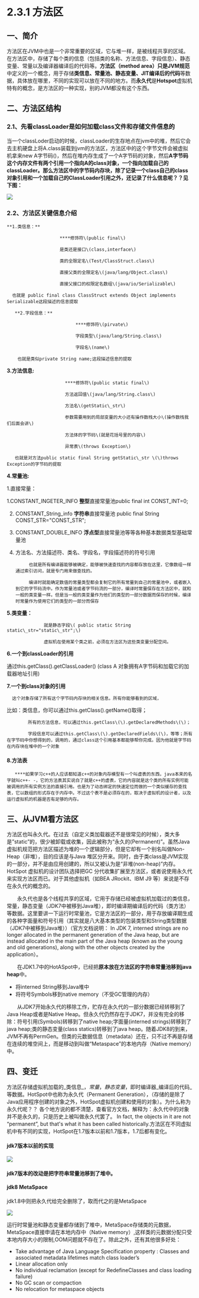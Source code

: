 # 2.3.1 方法区

## 一、简介

方法区在JVM中也是一个非常重要的区域，它与堆一样，是被线程共享的区域。在方法区中，存储了每个类的信息（包括类的名称、方法信息、字段信息）、静态变量、常量以及编译器编译后的代码等。**方法区（method area）**只是**JVM规范**中定义的一个概念，用于存储**类信息、常量池、静态变量、JIT编译后的代码**等数据，具体放在哪里，不同的实现可以放在不同的地方。而**永久代**是**Hotspot**虚拟机特有的概念，是方法区的一种实现，别的JVM都没有这个东西。

## 二、方法区结构

### **2.1、先看classLoader是如何加载class文件和存储文件信息的**

当一个classLoder启动的时候，classLoader的生存地点在jvm中的堆，然后它会去主机硬盘上将A.class装载到jvm的方法区，方法区中的这个字节文件会被虚拟机拿来new A字节码\(\)，然后在堆内存生成了一个A字节码的对象，然后**A字节码这个内存文件有两个引用一个指向A的class对象，一个指向加载自己的classLoader。那么方法区中的字节码内存块，除了记录一个class自己的class对象引用和一个加载自己的ClassLoader引用之外，还记录了什么信息呢？？见下图：**

![](https://images2017.cnblogs.com/blog/285763/201708/285763-20170804120525287-900194223.png)

### **2.2、方法区关键信息介绍**

    **1.类信息：**

                        ****修饰符\(public final\)

                        是类还是接口\(class,interface\)

                        类的全限定名\(Test/ClassStruct.class\)

                        直接父类的全限定名\(java/lang/Object.class\)

                        直接父接口的权限定名数组\(java/io/Serializable\)

      也就是 public final class ClassStruct extends Object implements Serializable这段描述的信息提取

       **2.字段信息：**

                              ****修饰符\(pirvate\)

                              字段类型\(java/lang/String.class\)

                              字段名\(name\)

        也就是类似private String name;这段描述信息的提取

**3.方法信息:**

                          ****修饰符\(public static final\)

                          方法返回值\(java/lang/String.class\)

                          方法名\(getStatic\_str\)

                          参数需要用到的局部变量的大小还有操作数栈大小\(操作数栈我们后面会讲\)

                          方法体的字节码\(就是花括号里的内容\)

                          异常表\(throws Exception\)

       也就是对方法public static final String getStatic\_str \(\)throws Exception的字节码的提取

**4.常量池:**

1.直接常量：

1.CONSTANT\_INGETER\_INFO   **整型**直接常量池public final int CONST\_INT=0;

2. CONSTANT\_String\_info **字符串**直接常量池  public final String CONST\_STR="CONST\_STR";

3. CONSTANT\_DOUBLE\_INFO **浮点型**直接常量池等等各种基本数据类型基础常量池

2. 方法名、方法描述符、类名、字段名，字段描述符的符号引用

            也就是所有编译器能够被确定，能够被快速查找的内容都存放在这里，它像数组一样通过索引访问，就是专门用来做查找的。

            编译时就能确定数值的常量类型都会复制它的所有常量到自己的常量池中，或者嵌入到它的字节码流中。作为常量池或者字节码流的一部分，编译时常量保存在方法区中，就和一般的类变量一样。但是当一般的类变量作为他们的类型的一部分数据而保存的时候，编译时常量作为使用它们的类型的一部分而保存

**5.类变量：**

                  就是静态字段\( public static String static\_str="static\_str";\)

                  虚拟机在使用某个类之前，必须在方法区为这些类变量分配空间。

 **6.一个到classLoader的引用**

通过this.getClass\(\).getClassLoader\(\) \(class A 对象拥有A字节码和加载它的加载器地址引用\)

 **7.一个到class对象的引用**

      这个对象存储了所有这个字节码内存块的相关信息。所有你能够看到的区域，

比如：类信息，你可以通过this.getClass\(\).getName\(\)取得；

            所有的方法信息，可以通过this.getClass\(\).getDeclaredMethods\(\)；

            字段信息可以通过this.getClass\(\).getDeclaredFields\(\)，等等；所有在字节码中你想得到的，调用的，通过class这个引用基本都能够帮你完成。因为他就是字节码在内存块在堆中的一个对象

#### **8.方法表**

       ****如果学习c++的人应该都知道c++的对象内存模型有一个叫虚表的东西，java本来的名字就叫c++- -，它的方法表其实说白了就是c++的虚表，它的内容就是这个类的所有实例可能被调用的所有实例方法的直接引用。也是为了动态绑定的快速定位而做的一个类似缓存的查找表，它以数组的形式存在于内存中。不过这个表不是必须存在的，取决于虚拟机的设计者，以及运行虚拟机的机器是否有足够的内存。

## 三、从JVM看方法区

方法区也叫永久代。在过去（自定义类加载器还不是很常见的时候），类大多是”static”的，很少被卸载或收集，因此被称为“永久的\(Permanent\)”。虽然Java 虚拟机规范把方法区描述为堆的一个逻辑部分，但是它却有一个别名叫做Non-Heap（非堆），目的应该是与Java 堆区分开来。同时，由于类class是JVM实现的一部分，并不是由应用创建的，所以又被认为是“非堆\(non-heap\)”内存。HotSpot 虚拟机的设计团队选择把GC 分代收集扩展至方法区，或者说使用永久代来实现方法区而已。对于其他虚拟机（如BEA JRockit、IBM J9 等）来说是不存在永久代的概念的。

　　永久代也是各个线程共享的区域，它用于存储已经被虚拟机加载过的类信息，常量，静态变量（JDK7中被移到Java堆），即时编译期编译后的代码（类方法）等数据。这里要讲一下运行时常量池，它是方法区的一部分，用于存放编译期生成的各种字面量和符号引用（其实就是八大基本类型的包装类型和String类型数据（JDK7中被移到Java堆））（官方文档说明： In JDK 7, interned strings are no longer allocated in the permanent generation of the Java heap, but are instead allocated in the main part of the Java heap \(known as the young and old generations\), along with the other objects created by the application）。

　　在JDK1.7中的HotASpot中，已经把**原本放在方法区的字符串常量池移到java heap**中。

* 将interned String移到Java堆中
* 将符号Symbols移到native memory（不受GC管理的内存）

　　从JDK7开始永久代的移除工作，贮存在永久代的一部分数据已经转移到了Java Heap或者是Native Heap。但永久代仍然存在于JDK7，并没有完全的移除：符号引用\(Symbols\)转移到了native heap;字面量\(interned strings\)转移到了java heap;类的静态变量\(class statics\)转移到了java heap。随着JDK8的到来，JVM不再有PermGen。但类的元数据信息（metadata）还在，只不过不再是存储在连续的堆空间上，而是移动到叫做“Metaspace”的本地内存（Native memory）中。

## 四、变迁

方法区存储虚拟机加载的_类信息_，_常量_，_静态变量_，即时编译器_编译后的代码_等数据。HotSpot中也称为永久代（Permanent Generation），（存储的是除了Java应用程序创建的对象之外，HotSpot虚拟机创建和使用的对象）。为什么称为永久代呢？？ 各个地方说的都不清楚，查看官方文档，解释为：永久代中的对象并不是永久的，只是历史上被叫做永久代罢了。 In fact, the objects in it are not “permanent”, but that's what it has been called historically.方法区在不同虚拟机中有不同的实现，HotSpot在1.7版本以前和1.7版本，1.7后都有变化。

#### jdk7版本以前的实现

![](https://images2018.cnblogs.com/blog/285763/201803/285763-20180307150823573-666451917.png)

#### jdk7版本的改动是把字符串常量池移到了堆中。

#### jdk8 MetaSpace

jdk1.8中则把永久代给完全删除了，取而代之的是MetaSpace

![](../../../.gitbook/assets/image%20%28352%29.png)

运行时常量池和静态变量都存储到了堆中，MetaSpace存储类的元数据，MetaSpace直接申请在本地内存中（Native memory）,这样类的元数据分配只受本地内存大小的限制,OOM问题就不存在了。除此之外，还有其他很多好处：

* Take advantage of Java Language Specification property : Classes and associated metadata lifetimes match class loader’s
* Linear allocation only
* No individual reclamation \(except for RedefineClasses and class loading failure\)
* No GC scan or compaction
* No relocation for metaspace objects

